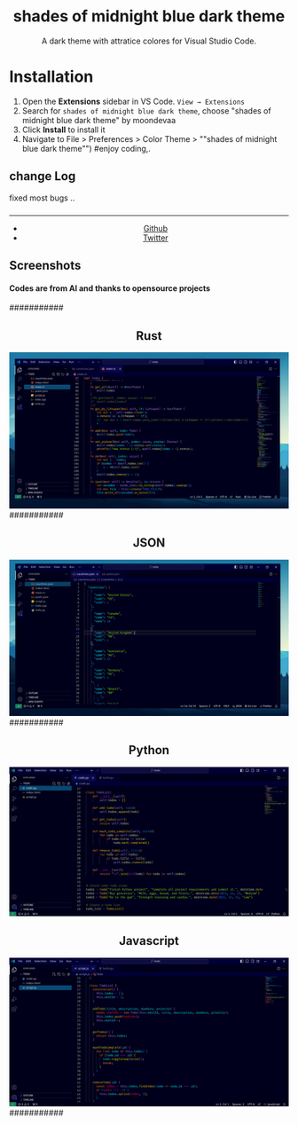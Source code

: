 <div align="center">

# shades of midnight blue dark theme

A dark theme with attratice colores for Visual Studio Code.
</div>

# Installation

1. Open the **Extensions** sidebar in VS Code. `View → Extensions`
2. Search for `shades of midnight blue dark theme`, choose "shades of midnight blue dark theme" by moondevaa
3. Click **Install** to install it
4. Navigate to File > Preferences > Color Theme > ""shades of midnight blue dark theme"")
#enjoy coding,.
## change Log
fixed most bugs ..
###
  <div align="center">
    <hr />
    <ul>
    <li> <a href="https://github.com/AaBbdev29">Github</a> </li>
    <li> <a href="https://twitter.com/imaginative_dev">Twitter</a></li>
    </ul>
  </div>

## Screenshots
<h4>Codes are from AI and thanks to opensource projects</h4>
###########
<div align="center">
  <h2>Rust</h2>
   <img src="https://github.com/AaBbdev29/shades-of-midnight-blue-dark-theme/blob/main/pic/rust.png?raw=true" alt="rust"/>
</div>
###########
<div align="center">
  <h2>JSON</h2>
   <img src="https://github.com/AaBbdev29/shades-of-midnight-blue-dark-theme/blob/main/pic/json.png?raw=true" alt="json"/>
</div>
###########
<div align="center">
  <h2>Python</h2>
   <img src="https://raw.githubusercontent.com/AaBbdev29/shades-of-midnight-blue-dark-theme/main/pym.png" alt="Py"/>
</div>
<div align="center">
  <h2>Javascript</h2>
   <img src="https://raw.githubusercontent.com/AaBbdev29/shades-of-midnight-blue-dark-theme/main/js.png" alt="JS"/>
</div>
###########



